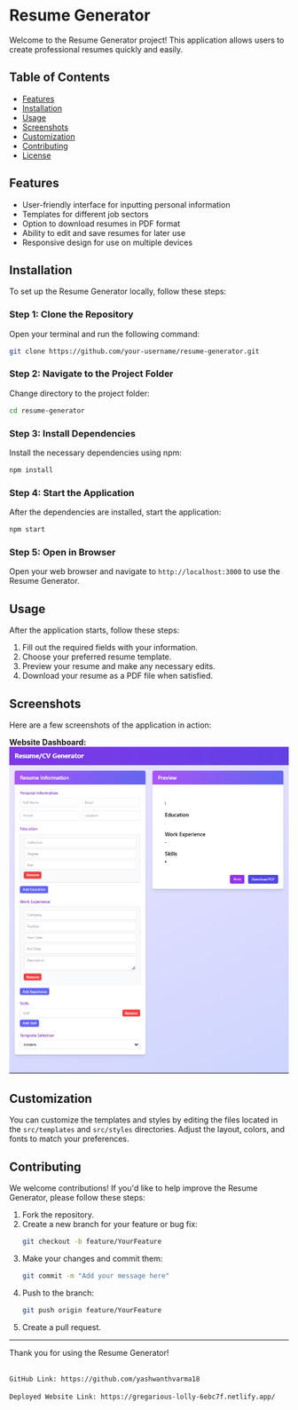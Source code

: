 # Resume Generator

Welcome to the Resume Generator project! This application allows users to create professional resumes quickly and easily.

## Table of Contents
- [Features](#features)
- [Installation](#installation)
- [Usage](#usage)
- [Screenshots](#screenshots)
- [Customization](#customization)
- [Contributing](#contributing)
- [License](#license)

## Features

- User-friendly interface for inputting personal information
- Templates for different job sectors
- Option to download resumes in PDF format
- Ability to edit and save resumes for later use
- Responsive design for use on multiple devices

## Installation

To set up the Resume Generator locally, follow these steps:

### Step 1: Clone the Repository

Open your terminal and run the following command:

```bash
git clone https://github.com/your-username/resume-generator.git
```

### Step 2: Navigate to the Project Folder

Change directory to the project folder:

```bash
cd resume-generator
```

### Step 3: Install Dependencies

Install the necessary dependencies using npm:

```bash
npm install
```

### Step 4: Start the Application

After the dependencies are installed, start the application:

```bash
npm start
```

### Step 5: Open in Browser

Open your web browser and navigate to `http://localhost:3000` to use the Resume Generator.

## Usage

After the application starts, follow these steps:

1. Fill out the required fields with your information.
2. Choose your preferred resume template.
3. Preview your resume and make any necessary edits.
4. Download your resume as a PDF file when satisfied.

## Screenshots

Here are a few screenshots of the application in action:

 **Website Dashboard:**
   ![Website](./image.png)

## Customization

You can customize the templates and styles by editing the files located in the `src/templates` and `src/styles` directories. Adjust the layout, colors, and fonts to match your preferences.

## Contributing

We welcome contributions! If you'd like to help improve the Resume Generator, please follow these steps:

1. Fork the repository.
2. Create a new branch for your feature or bug fix:
   ```bash
   git checkout -b feature/YourFeature
   ```
3. Make your changes and commit them:
   ```bash
   git commit -m "Add your message here"
   ```
4. Push to the branch:
   ```bash
   git push origin feature/YourFeature
   ```
5. Create a pull request.

---

Thank you for using the Resume Generator! 
```

GitHub Link: https://github.com/yashwanthvarma18

Deployed Website Link: https://gregarious-lolly-6ebc7f.netlify.app/